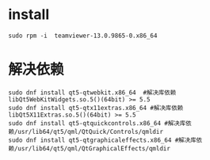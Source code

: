 # install
    sudo rpm -i  teamviewer-13.0.9865-0.x86_64
# 解决依赖
    sudo dnf install qt5-qtwebkit.x86_64  #解决库依赖libQt5WebKitWidgets.so.5()(64bit) >= 5.5
    sudo dnf install qt5-qtx11extras.x86_64 #解决库依赖libQt5X11Extras.so.5()(64bit) >= 5.5
    sudo dnf install qt5-qtquickcontrols.x86_64 #解决库依赖/usr/lib64/qt5/qml/QtQuick/Controls/qmldir
    sudo dnf install qt5-qtgraphicaleffects.x86_64 #解决库依赖/usr/lib64/qt5/qml/QtGraphicalEffects/qmldir
